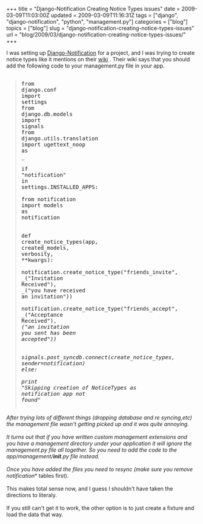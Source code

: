 +++
title = "Django-Notification Creating Notice Types issues"
date = 2009-03-09T11:03:00Z
updated = 2009-03-09T11:16:31Z
tags = ["django", "django-notification", "python", "management.py"]
categories = ["blog"]
topics = ["blog"]
slug = "django-notification-creating-notice-types-issues"
url = "blog/2009/03/django-notification-creating-notice-types-issues/"
+++

I was setting up <a href="http://code.google.com/p/django-notification/">Django-Notification</a> for a project, and I was trying to create notice types like it mentions on their <a href="http://code.google.com/p/django-notification/wiki/IntegratingNotification">wiki</a> . Their wiki says that you should add the following code to your management.py file in your app.<br /><br /><blockquote><pre class="prettyprint"><a name="Creating_Notice_Types"><span class="kwd">from</span><span class="pln"> django</span><span class="pun">.</span><span class="pln">conf </span><span class="kwd">import</span><span class="pln"> settings<br /></span><span class="kwd">from</span><span class="pln"> django</span><span class="pun">.</span><span class="pln">db</span><span class="pun">.</span><span class="pln">models </span><span class="kwd">import</span><span class="pln"> signals<br /></span><span class="kwd">from</span><span class="pln"> django</span><span class="pun">.</span><span class="pln">utils</span><span class="pun">.</span><span class="pln">translation </span><span class="kwd">import</span><span class="pln"> ugettext_noop </span><span class="kwd">as</span><span class="pln"> _<br /><br /></span><span class="kwd">if</span><span class="pln"> </span><span class="str">"notification"</span><span class="pln"> </span><span class="kwd">in</span><span class="pln"> settings</span><span class="pun">.</span><span class="pln">INSTALLED_APPS</span><span class="pun">:</span><span class="pln"><br />  </span><span class="kwd">from</span><span class="pln"> notification </span><span class="kwd">import</span><span class="pln"> models </span><span class="kwd">as</span><span class="pln"> notification<br /><br />  </span><span class="kwd">def</span><span class="pln"> create_notice_types</span><span class="pun">(</span><span class="pln">app</span><span class="pun">,</span><span class="pln"> created_models</span><span class="pun">,</span><span class="pln"> verbosity</span><span class="pun">,</span><span class="pln"> </span><span class="pun">**</span><span class="pln">kwargs</span><span class="pun">):</span><span class="pln"><br />      notification</span><span class="pun">.</span><span class="pln">create_notice_type</span><span class="pun">(</span><span class="str">"friends_invite"</span><span class="pun">,</span><span class="pln"> _</span><span class="pun">(</span><span class="str">"Invitation Received"</span><span class="pun">),</span><span class="pln"> _</span><span class="pun">(</span><span class="str">"you have received an invitation"</span><span class="pun">))</span><span class="pln"><br />      notification</span><span class="pun">.</span><span class="pln">create_notice_type</span><span class="pun">(</span><span class="str">"friends_accept"</span><span class="pun">,</span><span class="pln"> _</span><span class="pun">(</span><span class="str">"Acceptance Received"</span><span class="pun">),</span><span class="pln"> _</span><span class="pun">(</span><span class="str">"an invitation you sent has been accepted"</span><span class="pun">))</span><span class="pln"><br /><br />  signals</span><span class="pun">.</span><span class="pln">post_syncdb</span><span class="pun">.</span><span class="pln">connect</span><span class="pun">(</span><span class="pln">create_notice_types</span><span class="pun">,</span><span class="pln"> sender</span><span class="pun">=</span><span class="pln">notification</span><span class="pun">)</span><span class="pln"><br /></span><span class="kwd">else</span><span class="pun">:</span><span class="pln"><br />  </span><span class="kwd">print</span><span class="pln"> </span><span class="str">"Skipping creation of NoticeTypes as notification app not found"<br /><br /></span></a></pre></blockquote>After trying lots of different things (dropping database and re syncing,etc) the management file wasn't getting picked up and it was quite annoying.<br /><br />It turns out that if you have written custom management extensions and you have a management directory under your application it will ignore the management.py file all together. So you need to add the code to the app/management/__init__.py file instead.<br /><br />Once you have added the files you need to resync (make sure you remove notification_* tables first).<br /><br />This makes total sense now, and I guess I shouldn't have taken the directions to literaly.<br /><br />If you still can't get it to work, the other option is to just create a fixture and load the data that way.

